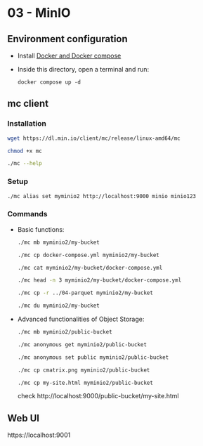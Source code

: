 # 03 - MinIO
## Environment configuration
- Install [Docker and Docker compose](https://docs.docker.com/engine/install/)
- Inside this directory, open a terminal and run:
    
    ```docker compose up -d```

## mc client
### Installation
```bash
wget https://dl.min.io/client/mc/release/linux-amd64/mc

chmod +x mc

./mc --help
```

### Setup
```bash
./mc alias set myminio2 http://localhost:9000 minio minio123
```

### Commands
- Basic functions:
    ```bash
    ./mc mb myminio2/my-bucket 

    ./mc cp docker-compose.yml myminio2/my-bucket

    ./mc cat myminio2/my-bucket/docker-compose.yml

    ./mc head -n 3 myminio2/my-bucket/docker-compose.yml

    ./mc cp -r ../04-parquet myminio2/my-bucket  

    ./mc du myminio2/my-bucket
    ```
- Advanced functionalities of Object Storage:
    ```bash
    ./mc mb myminio2/public-bucket

    ./mc anonymous get myminio2/public-bucket

    ./mc anonymous set public myminio2/public-bucket

    ./mc cp cmatrix.png myminio2/public-bucket

    ./mc cp my-site.html myminio2/public-bucket
    ```

    check http://localhost:9000/public-bucket/my-site.html

## Web UI
https://localhost:9001

